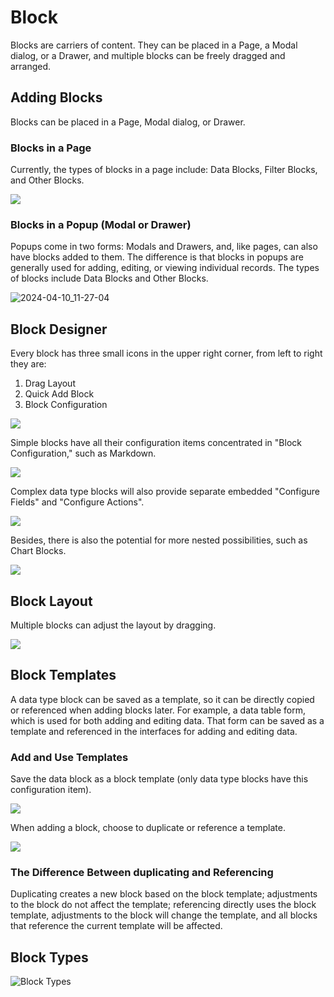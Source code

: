 # Block

Blocks are carriers of content. They can be placed in a Page, a Modal dialog, or a Drawer, and multiple blocks can be freely dragged and arranged.

## Adding Blocks

Blocks can be placed in a Page, Modal dialog, or Drawer.

### Blocks in a Page

Currently, the types of blocks in a page include: Data Blocks, Filter Blocks, and Other Blocks.

![](https://nocobase-docs.oss-cn-beijing.aliyuncs.com/dad0a394d33dd26f31c3202a76bb0153.png)

### Blocks in a Popup (Modal or Drawer)

Popups come in two forms: Modals and Drawers, and, like pages, can also have blocks added to them. The difference is that blocks in popups are generally used for adding, editing, or viewing individual records. The types of blocks include Data Blocks and Other Blocks.

![2024-04-10_11-27-04](https://nocobase-docs.oss-cn-beijing.aliyuncs.com/2024-04-10_11-27-04.png)

## Block Designer

Every block has three small icons in the upper right corner, from left to right they are:

1. Drag Layout
2. Quick Add Block
3. Block Configuration

![](https://nocobase-docs.oss-cn-beijing.aliyuncs.com/b488f3013532a246df59b89c0688a58f.png)

Simple blocks have all their configuration items concentrated in "Block Configuration," such as Markdown.

![](https://nocobase-docs.oss-cn-beijing.aliyuncs.com/f37e277863068b2661f66d4020af806a.png)

Complex data type blocks will also provide separate embedded "Configure Fields" and "Configure Actions".

![](https://nocobase-docs.oss-cn-beijing.aliyuncs.com/71b550da637d23145a5f62d48ee8521b.png)

Besides, there is also the potential for more nested possibilities, such as Chart Blocks.

![](https://nocobase-docs.oss-cn-beijing.aliyuncs.com/07588190b3f41ae3060e71d8b76b4447.png)

## Block Layout

Multiple blocks can adjust the layout by dragging.

![](https://nocobase-docs.oss-cn-beijing.aliyuncs.com/f6692295ac0917f3babce9a60ce80879.gif)

## Block Templates

A data type block can be saved as a template, so it can be directly copied or referenced when adding blocks later. For example, a data table form, which is used for both adding and editing data. That form can be saved as a template and referenced in the interfaces for adding and editing data.

### Add and Use Templates

Save the data block as a block template (only data type blocks have this configuration item).

![](https://nocobase-docs.oss-cn-beijing.aliyuncs.com/b7718cea8784587d53524ade3c5b0a82.png)

When adding a block, choose to duplicate or reference a template.

![](https://nocobase-docs.oss-cn-beijing.aliyuncs.com/135df7344e0f3080199e4bb1071c2fa6.png)

### The Difference Between duplicating and Referencing

Duplicating creates a new block based on the block template; adjustments to the block do not affect the template; referencing directly uses the block template, adjustments to the block will change the template, and all blocks that reference the current template will be affected.

## Block Types

![Block Types](https://nocobase-docs.oss-cn-beijing.aliyuncs.com/f71af45b5cd914ea0558f760ddbbba58.png)